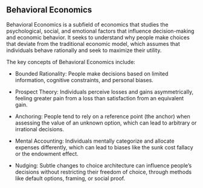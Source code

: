## Behavioral Economics
Behavioral Economics is a subfield of economics that studies the psychological, social, and emotional factors that influence decision-making and economic behavior. It seeks to understand why people make choices that deviate from the traditional economic model, which assumes that individuals behave rationally and seek to maximize their utility.

The key concepts of Behavioral Economics include:

- Bounded Rationality: People make decisions based on limited information, cognitive constraints, and personal biases.

- Prospect Theory: Individuals perceive losses and gains asymmetrically, feeling greater pain from a loss than satisfaction from an equivalent gain.

- Anchoring: People tend to rely on a reference point (the anchor) when assessing the value of an unknown option, which can lead to arbitrary or irrational decisions.

- Mental Accounting: Individuals mentally categorize and allocate expenses differently, which can lead to biases like the sunk cost fallacy or the endowment effect.

- Nudging: Subtle changes to choice architecture can influence people’s decisions without restricting their freedom of choice, through methods like default options, framing, or social proof.